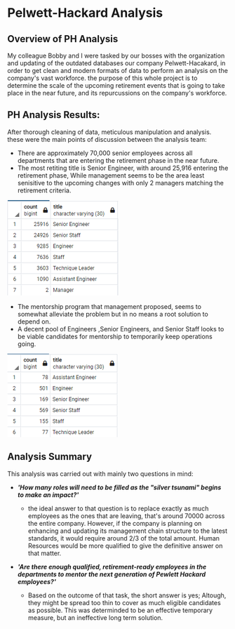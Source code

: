# Pelwett-Hackard Analysis

## Overview of PH Analysis
My colleague Bobby and I were tasked by our bosses with the organization and updating of the outdated databases our company Pelwett-Hacakard, in order to get clean and modern formats of data to perform an analysis on the company's vast workforce. the purpose of this whole project is to determine the scale of the upcoming retirement events that is going to take place in the near future, and its repurcussions on the company's workforce.

## PH Analysis Results:
After thorough cleaning of data, meticulous manipulation and analysis. these were the main points of discussion between the analysis team:
- There are approximately 70,000 senior employees across all departments that are entering the retirement phase in the near future.
- The most retiting title is Senior Engineer, with around 25,916 entering the retirement phase, While management seems to be the area least senisitive to the upcoming changes with only 2 managers matching the retirement criteria.
  
![Titles_Count](https://github.com/A-Mossa/Pewlett-Hackard-Analysis/blob/main/titlescount.png)

- The mentorship program that management proposed, seems to somewhat alleviate the problem but in no means a root solution to depend on.
- A decent pool of Engineers ,Senior Engineers, and Senior Staff looks to be viable candidates for mentorship to temporarily keep operations going.

![Candidate_Count](https://github.com/A-Mossa/Pewlett-Hackard-Analysis/blob/main/Candpool.png)

## Analysis Summary
This analysis was carried out with mainly two questions in mind:
- ***'How many roles will need to be filled as the "silver tsunami" begins to make an impact?'***
  - the ideal answer to that question is to replace exactly as much employees as the ones that are leaving, that's around 70000 across the entire company. However, if the company is planning on enhancing and updating its management chain structure to the latest standards, it would require around 2/3 of the total amount. Human Resources would be more qualified to give the definitive answer on that matter.

- ***'Are there enough qualified, retirement-ready employees in the departments to mentor the next generation of Pewlett Hackard employees?'***
  - Based on the outcome of that task, the short answer is yes; Altough, they might be spread too thin to cover as much eligible candidates as possible. This was determinded to be an effective temporary measure, but an ineffective long term solution.
